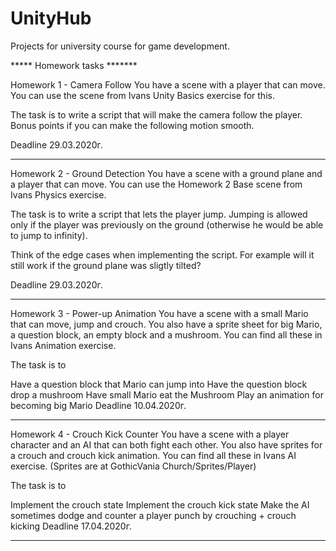 # UnityHub
Projects for university course for game development. 

***** Homework tasks *******

Homework 1 - Camera Follow
You have a scene with a player that can move. You can use the scene from Ivans Unity Basics exercise for this.

The task is to write a script that will make the camera follow the player. Bonus points if you can make the following motion smooth.

Deadline 29.03.2020г.
***************************************************************************************************************************************************

Homework 2 - Ground Detection
You have a scene with a ground plane and a player that can move. You can use the Homework 2 Base scene from Ivans Physics exercise.

The task is to write a script that lets the player jump. Jumping is allowed only if the player was previously on the ground (otherwise he would be able to jump to infinity).

Think of the edge cases when implementing the script. For example will it still work if the ground plane was sligtly tilted?

Deadline 29.03.2020г.
***************************************************************************************************************************************************



Homework 3 - Power-up Animation
You have a scene with a small Mario that can move, jump and crouch. You also have a sprite sheet for big Mario, a question block, an empty block and a mushroom. You can find all these in Ivans Animation exercise.

The task is to

Have a question block that Mario can jump into
Have the question block drop a mushroom
Have small Mario eat the Mushroom
Play an animation for becoming big Mario
Deadline 10.04.2020г.

***************************************************************************************************************************************************



Homework 4 - Crouch Kick Counter
You have a scene with a player character and an AI that can both fight each other. You also have sprites for a crouch and crouch kick animation. You can find all these in Ivans AI exercise. (Sprites are at GothicVania Church/Sprites/Player)

The task is to

Implement the crouch state
Implement the crouch kick state
Make the AI sometimes dodge and counter a player punch by crouching + crouch kicking
Deadline 17.04.2020г.
***************************************************************************************************************************************************

